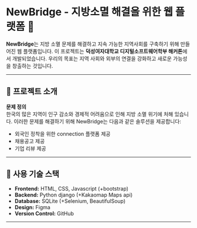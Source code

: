 # NewBridge - 지방소멸 해결을 위한 웹 플랫폼 🌉

**NewBridge**는 지방 소멸 문제를 해결하고 지속 가능한 지역사회를 구축하기 위해 만들어진 웹 플랫폼입니다. 이 프로젝트는 **덕성여자대학교 디지털소프트웨어학부 해커톤**에서 개발되었습니다. 우리의 목표는 지역 사회와 외부의 연결을 강화하고 새로운 가능성을 창출하는 것입니다.

---

## 📌 프로젝트 소개

**문제 정의**  
한국의 많은 지역이 인구 감소와 경제적 어려움으로 인해 지방 소멸 위기에 처해 있습니다. 이러한 문제를 해결하기 위해 NewBridge는 다음과 같은 솔루션을 제공합니다:
- 외국인 정착을 위한 connection 플랫폼 제공
- 채용공고 제공
- 기업 리뷰 제공
 

---

## 🚀 사용 기술 스택

- **Frontend:** HTML, CSS, Javascript (+bootstrap)
- **Backend:** Python django (+Kakaomap Maps api)
- **Database:** SQLite (+Selenium, BeautifulSoup)
- **Design:** Figma  
- **Version Control:** GitHub  

---


